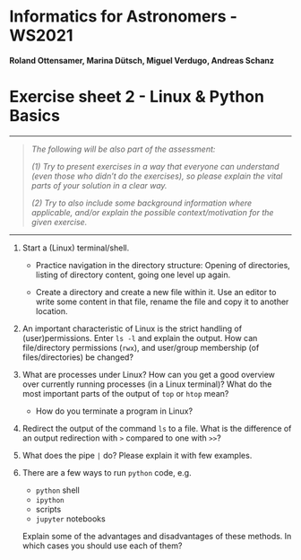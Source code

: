 # Informatics for Astronomers - WS2021

**Roland Ottensamer, Marina Dütsch, Miguel Verdugo, Andreas Schanz**

# Exercise sheet 2 - Linux & Python Basics

---

>  _The following will be also part of the assessment:_
>
>  _(1) Try to present exercises in a way that everyone can understand (even those who  didn’t do the exercises), so please explain the vital parts of
> your solution in a clear way._
>
>  _(2) Try to also include some background information where applicable, and/or
> explain the possible context/motivation for the given exercise._

---


1. Start a (Linux) terminal/shell.

    * Practice navigation in the directory structure: Opening of directories,
      listing of directory content, going one level up again.

    * Create a directory and create a new file within it. Use an editor to
      write some content in that file, rename the file and copy it to another location.

2. An important characteristic of Linux is the strict handling of (user)permissions.
   Enter `ls -l` and explain the output. How can file/directory permissions (`rwx`),
   and user/group membership (of files/directories) be changed?

3. What are processes under Linux? How can you get a good overview over currently
running processes (in a Linux terminal)? What do the most important parts of
the output of `top` or `htop` mean?

    - How do you terminate a program in Linux?

4. Redirect the output of the command `ls` to a file. What is the difference of
an output redirection with `>` compared to one with `>>`?


5. What does the pipe `|` do? Please explain it with few examples.

6. There are a few ways to run `python` code, e.g.
    - `python` shell
    - `ipython`
    -  scripts
    - `jupyter` notebooks

    Explain some of the advantages and disadvantages of these methods. In which cases you should use each of them?
   
   



